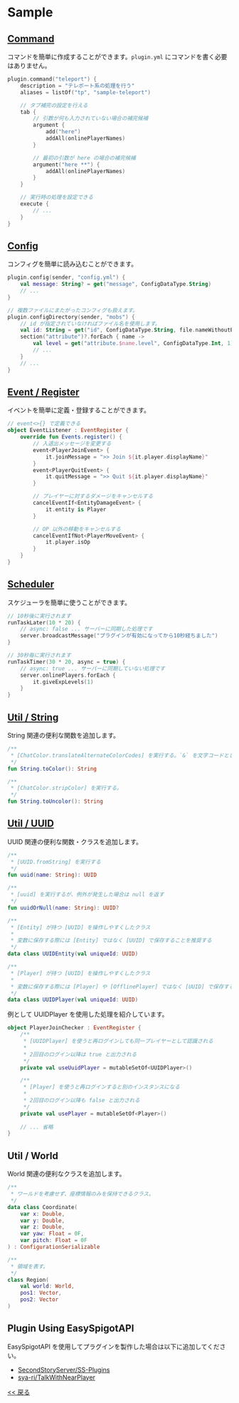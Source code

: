 # Sample

## [Command](command)
コマンドを簡単に作成することができます。`plugin.yml` にコマンドを書く必要はありません。

```kotlin
plugin.command("teleport") {
    description = "テレポート系の処理を行う"
    aliases = listOf("tp", "sample-teleport")

    // タブ補完の設定を行える
    tab {
        // 引数が何も入力されていない場合の補完候補
        argument {
            add("here")
            addAll(onlinePlayerNames)
        }

        // 最初の引数が here の場合の補完候補
        argument("here **") {
            addAll(onlinePlayerNames)
        }
    }

    // 実行時の処理を設定できる
    execute {
        // ...
    }
}
```

## [Config](config)
コンフィグを簡単に読み込むことができます。

```kotlin
plugin.config(sender, "config.yml") {
    val message: String? = get("message", ConfigDataType.String)
    // ...
}

// 複数ファイルにまたがったコンフィグも扱えます。
plugin.configDirectory(sender, "mobs") {
    // id が指定されていなければファイル名を使用します。
    val id: String = get("id", ConfigDataType.String, file.nameWithoutExtension)
    section("attribute")?.forEach { name ->
        val level = get("attribute.$name.level", ConfigDataType.Int, 1)
        // ...
    }
    // ...
}
```

## [Event / Register](event-register)
イベントを簡単に定義・登録することができます。

```kotlin
// event<>{} で定義できる
object EventListener : EventRegister {
    override fun Events.register() {
        // 入退出メッセージを変更する
        event<PlayerJoinEvent> {
            it.joinMessage = ">> Join ${it.player.displayName}"
        }
        event<PlayerQuitEvent> {
            it.quitMessage = ">> Quit ${it.player.displayName}"
        }

        // プレイヤーに対するダメージをキャンセルする
        cancelEventIf<EntityDamageEvent> {
            it.entity is Player
        }

        // OP 以外の移動をキャンセルする
        cancelEventIfNot<PlayerMoveEvent> {
            it.player.isOp
        }
    }
}
```

## [Scheduler](scheduler)
スケジューラを簡単に使うことができます。

```kotlin
// 10秒後に実行されます
runTaskLater(10 * 20) {
    // async: false ... サーバーに同期した処理です
    server.broadcastMessage("プラグインが有効になってから10秒経ちました")
}

// 30秒毎に実行されます
runTaskTimer(30 * 20, async = true) {
    // async: true ... サーバーに同期していない処理です
    server.onlinePlayers.forEach {
        it.giveExpLevels(1)
    }
}
```

## [Util / String](util-string)
String 関連の便利な関数を追加します。

```kotlin
/**
 * [ChatColor.translateAlternateColorCodes] を実行する。`&` を文字コードとして認識する。
 */
fun String.toColor(): String

/**
 * [ChatColor.stripColor] を実行する。
 */
fun String.toUncolor(): String
```

## [Util / UUID](util-uuid)
UUID 関連の便利な関数・クラスを追加します。

```kotlin
/**
 * [UUID.fromString] を実行する
 */
fun uuid(name: String): UUID

/**
 * [uuid] を実行するが、例外が発生した場合は null を返す
 */
fun uuidOrNull(name: String): UUID?

/**
 * [Entity] が持つ [UUID] を操作しやすくしたクラス
 *
 * 変数に保存する際には [Entity] ではなく [UUID] で保存することを推奨する
 */
data class UUIDEntity(val uniqueId: UUID)

/**
 * [Player] が持つ [UUID] を操作しやすくしたクラス
 *
 * 変数に保存する際には [Player] や [OfflinePlayer] ではなく [UUID] で保存することを推奨する
 */
data class UUIDPlayer(val uniqueId: UUID)
```

例として UUIDPlayer を使用した処理を紹介しています。

```kotlin
object PlayerJoinChecker : EventRegister {
    /**
     * [UUIDPlayer] を使うと再ログインしても同一プレイヤーとして認識される
     *
     * 2回目のログイン以降は true と出力される
     */
    private val useUuidPlayer = mutableSetOf<UUIDPlayer>()

    /**
     * [Player] を使うと再ログインすると別のインスタンスになる
     *
     * 2回目のログイン以降も false と出力される
     */
    private val usePlayer = mutableSetOf<Player>()
    
    // ... 省略
}
```

## Util / World
World 関連の便利なクラスを追加します。

```kotlin
/**
 * ワールドを考慮せず、座標情報のみを保持できるクラス。
 */
data class Coordinate(
    var x: Double,
    var y: Double,
    var z: Double,
    var yaw: Float = 0F,
    var pitch: Float = 0F
) : ConfigurationSerializable
```

```kotlin
/**
 * 領域を表す。
 */
class Region(
    val world: World,
    pos1: Vector,
    pos2: Vector
)
```

## Plugin Using EasySpigotAPI
EasySpigotAPI を使用してプラグインを製作した場合は以下に追加してください。

- [SecondStoryServer/SS-Plugins](https://github.com/SecondStoryServer/SS-Plugins)
- [sya-ri/TalkWithNearPlayer](https://github.com/sya-ri/TalkWithNearPlayer)

[<< 戻る](../README.md)